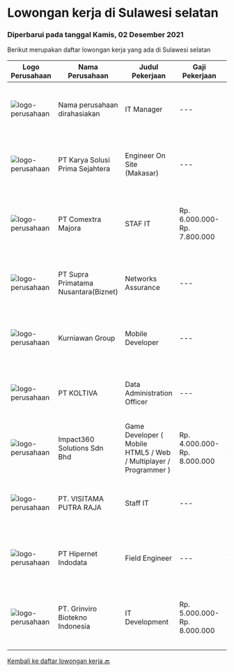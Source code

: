 
  # Lowongan kerja di Sulawesi selatan

  ### Diperbarui pada tanggal Kamis, 02 Desember 2021

  Berikut merupakan daftar lowongan kerja yang ada di Sulawesi selatan

  |Logo Perusahaan | Nama Perusahaan | Judul Pekerjaan | Gaji Pekerjaan | Lokasi | Deskripsi | Tanggal diunggah | Pranala |
  | -------------- | --------------- | --------------- | --------- | --------- | -------------- | ------- | ----------- |
  |![logo-perusahaan](https://us.123rf.com/450wm/pavelstasevich/pavelstasevich1811/pavelstasevich181101027/112815900-stock-vector-no-image-available-icon-flat-vector.jpg?ver=6)|Nama perusahaan dirahasiakan|IT Manager|---|Bali|Pendidikan minimal S1 segala jurusan Memiliki pengetahuan mengenai PHP dan bahasa pemrograman lainnya atau menguasai jaringan Gaji negotiable...|Selasa, 30 November 2021|https://www.jobstreet.co.id/id/job/it-manager-3704071?token=0~73a25232-7eee-4e9e-b647-bfd1990c13a4&sectionRank=1&jobId=jobstreet-id-job-3704071|
|![logo-perusahaan](https://image-service-cdn.seek.com.au/bb0f2c313297f2db3d497466b95d7da85644edc0/ee4dce1061f3f616224767ad58cb2fc751b8d2dc)|PT Karya Solusi Prima Sejahtera|Engineer On Site (Makasar)|---|Makassar|Maksimum Umur 28 tahun Pendidikan minimal D3 Jurusan Teknik Elektro, Teknik Informatika, Teknik Komputer, Sistem Informasi, dan Teknik Komputer IPK...|Sabtu, 27 November 2021|https://www.jobstreet.co.id/id/job/engineer-on-site-makasar-3694813?token=0~73a25232-7eee-4e9e-b647-bfd1990c13a4&sectionRank=2&jobId=jobstreet-id-job-3694813|
|![logo-perusahaan](https://image-service-cdn.seek.com.au/2f8524ab85ea6cfa4105c8003a95204ff2d3863a/ee4dce1061f3f616224767ad58cb2fc751b8d2dc)|PT Comextra Majora|STAF IT|Rp. 6.000.000-Rp. 7.800.000|Makassar|Tugas dan tanggung jawab : Membuat dan mendesain program Melakukan perubahan program sesuai perkembangan dan kebutuhan Perusahaan Melakukan pemasangan...|Senin, 22 November 2021|https://www.jobstreet.co.id/id/job/staf-it-3697840?token=0~73a25232-7eee-4e9e-b647-bfd1990c13a4&sectionRank=3&jobId=jobstreet-id-job-3697840|
|![logo-perusahaan](https://image-service-cdn.seek.com.au/1033d36f751f076cfdd637ed0acbcbf8508866ec/ee4dce1061f3f616224767ad58cb2fc751b8d2dc)|PT Supra Primatama Nusantara(Biznet)|Networks Assurance|---|Kupang|Tanggung Jawab:  Melakukan Audit &amp; Commissioning jaringan Fiber Optic (FTTx GPON, and Metro Ethernet) Memastikan pembangunan jaringan fiber optik...|Kamis, 25 November 2021|https://www.jobstreet.co.id/id/job/networks-assurance-3701687?token=0~73a25232-7eee-4e9e-b647-bfd1990c13a4&sectionRank=4&jobId=jobstreet-id-job-3701687|
|![logo-perusahaan](https://image-service-cdn.seek.com.au/a1a31fde4bd5654a375321f16119ce66b8da3dc0/ee4dce1061f3f616224767ad58cb2fc751b8d2dc)|Kurniawan Group|Mobile Developer|---|Makassar|Requiretment : candidat must possess at least Bachelor's Degree in Engginering (Computer/Telecomunication), ComputerScience/ Information Technology or...|Rabu, 24 November 2021|https://www.jobstreet.co.id/id/job/mobile-developer-3683341?token=0~73a25232-7eee-4e9e-b647-bfd1990c13a4&sectionRank=5&jobId=jobstreet-id-job-3683341|
|![logo-perusahaan](https://image-service-cdn.seek.com.au/c722a803b1d921d6d97b57b4df8a14b7a3bb09c5/ee4dce1061f3f616224767ad58cb2fc751b8d2dc)|PT KOLTIVA|Data Administration Officer|---|Makassar|PositionThe Data Administration Support Officer is integrated in the Operation Department and is working closely with Implementation Team in the...|Senin, 22 November 2021|https://www.jobstreet.co.id/id/job/data-administration-officer-3697375?token=0~73a25232-7eee-4e9e-b647-bfd1990c13a4&sectionRank=6&jobId=jobstreet-id-job-3697375|
|![logo-perusahaan](https://image-service-cdn.seek.com.au/06b729438205195a03d4bcec08ce1ddd5d9c1576/ee4dce1061f3f616224767ad58cb2fc751b8d2dc)|Impact360 Solutions Sdn Bhd|Game Developer ( Mobile HTML5 / Web / Multiplayer / Programmer )|Rp. 4.000.000-Rp. 8.000.000|Aceh|We are hiring remote HTML5 game developers from all parts of Indonesia. If you have real experience building HTML5 games or applications, you're...|Rabu, 24 November 2021|https://www.jobstreet.co.id/id/job/game-developer-mobile-html5-web-multiplayer-programmer-4740193/origin/my?token=0~73a25232-7eee-4e9e-b647-bfd1990c13a4&sectionRank=7&jobId=jobstreet-my-job-4740193|
|![logo-perusahaan](https://image-service-cdn.seek.com.au/40ef69ff30e4202cb86c144347177e014627fb5a/ee4dce1061f3f616224767ad58cb2fc751b8d2dc)|PT. VISITAMA PUTRA RAJA|Staff IT|---|Makassar|Umur Minimal 25 Tahun Pendidikan SMK sederajat (TKJ) Berpengalaman minimal 1 tahun Mampu bekerja secara tim Paham dan bisa menguasai sistem...|Rabu, 17 November 2021|https://www.jobstreet.co.id/id/job/staff-it-3692322?token=0~73a25232-7eee-4e9e-b647-bfd1990c13a4&sectionRank=8&jobId=jobstreet-id-job-3692322|
|![logo-perusahaan](https://image-service-cdn.seek.com.au/62148b692fdfbf4a4a11c7764913b8f0db15fa3f/ee4dce1061f3f616224767ad58cb2fc751b8d2dc)|PT Hipernet Indodata|Field Engineer|---|Jakarta Barat|Deskripsi Pekerjaan: Melakukan survei lokasi untuk calon customer baru, instalasi dan maintenance Melakukan troubleshooting jaringan dan dokumentasi...|Jumat, 12 November 2021|https://www.jobstreet.co.id/id/job/field-engineer-3687820?token=0~73a25232-7eee-4e9e-b647-bfd1990c13a4&sectionRank=9&jobId=jobstreet-id-job-3687820|
|![logo-perusahaan](https://image-service-cdn.seek.com.au/66821140834a53c532360563c3fcd55bbf381709/ee4dce1061f3f616224767ad58cb2fc751b8d2dc)|PT. Grinviro Biotekno Indonesia|IT Development|Rp. 5.000.000-Rp. 8.000.000|Jakarta Raya|Deskripsi Pekerjaan : Membuat dan mendesign program sesuai kebutuhan perusahaan Melakukan perubahan program sesuai perkembangan dan kebutuhan...|Rabu, 03 November 2021|https://www.jobstreet.co.id/id/job/it-development-3677801?token=0~73a25232-7eee-4e9e-b647-bfd1990c13a4&sectionRank=10&jobId=jobstreet-id-job-3677801|


  [Kembali ke daftar lowongan kerja 🔙](../README.md#daftar-lowongan-kerja)
  